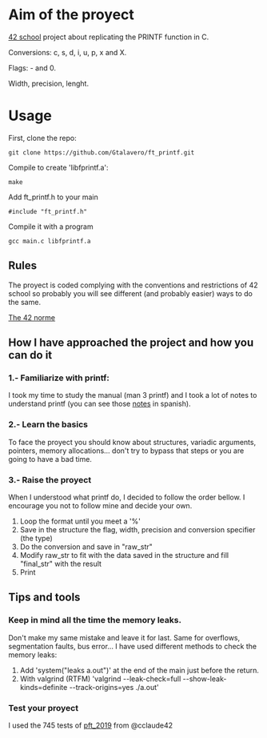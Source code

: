 # Aim of the proyect
[42 school][1] project about replicating the PRINTF function in C.

Conversions: c, s, d, i, u, p, x and X.

Flags: - and 0.

Width, precision, lenght.

# Usage
First, clone the repo:

    git clone https://github.com/Gtalavero/ft_printf.git

Compile to create 'libfprintf.a':
 
    make

Add ft_printf.h to your main

    #include "ft_printf.h"
    
Compile it with a program

    gcc main.c libfprintf.a


## Rules
The proyect is coded complying with the conventions and restrictions of 42 school so probably you will see different (and probably easier) ways to do the same.

[The 42 norme][2]

## How I have approached the project and how you can do it
### 1.- Familiarize with printf:
I took my time to study the manual (man 3 printf) and I took a lot of notes to understand printf (you can see those [notes](notes.txt) in spanish).

### 2.- Learn the basics
To face the proyect you should know about structures, variadic arguments, pointers, memory allocations... don't try to bypass that steps or you are going to have a bad time.

### 3.- Raise the proyect
When I understood what printf do, I decided to follow the order bellow. I encourage you not to follow mine and decide your own.
1. Loop the format until you meet a '%'
2. Save in the structure the flag, width, precision and conversion specifier (the type)
3. Do the conversion and save in "raw_str"
4. Modify raw_str to fit with the data saved in the structure and fill "final_str" with the result
5. Print

## Tips and tools
### Keep in mind all the time the memory leaks. 
Don't make my same mistake and leave it for last. Same for overflows, segmentation faults, bus error...
I have used different methods to check the memory leaks:
1. Add 'system("leaks a.out")' at the end of the main just before the return.
2. With valgrind (RTFM)
'valgrind --leak-check=full --show-leak-kinds=definite --track-origins=yes ./a.out'

### Test your proyect
I used the 745 tests of [pft_2019][3] from @cclaude42

[1]: https://www.42madrid.com/ "42 Madrid"
[2]: https://cdn.intra.42.fr/pdf/pdf/960/norme.en.pdf
[3]: https://github.com/cclaude42/PFT_2019



